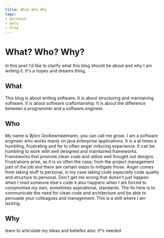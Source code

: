 ```yaml
---
title: What Who Why
tags:
- personal
- meta
- blog
---
```

# What? Who? Why?
In this post I'd like to clarify what this blog should be about and why I am writing it. It's a hopes and dreams thing.

## What
This blog is about writing software. It is about structuring and maintaining software. It is about software craftsmanship. It is about the difference between a programmer and a software engineer.

## Who 
My name is Björn Großewinkelmann, you can call me growi. I am a software engineer who works manly on java enterprise applications. It is a at times a humbling, frustrating and far to often anger inducing experience. 
It can be humbling to work with well designed and maintained frameworks. Frameworks that promote clean code and utilize well thought out designs.
Frustrations arise, as it is so often the case, from the project management part of the job and there are certain steps to mitigate those. 
Anger comes from taking stuff to personal, in my case taking code especially code quality and structure to personal. Don't get me wrong that doesn't just happen when I read someone else's code it also happens when I am forced to compromise my own, sometimes aspirational, standards. The fix here is to communicate the need for clean code and architecture and be able to persuade your colleagues and management. This is a skill where I am lacking.

## Why

learn to articulate my ideas and beliefes
also: it*s needed
<!--stackedit_data:
eyJoaXN0b3J5IjpbLTMzNjA5ODc4NSwxOTgzODM1NDI1LC0yMD
A5Mjk3MDM3LC0xNTg0OTYxMTQ3LC00NDQ2OTk5MTQsMTQ4MTY4
OTEwMywtNjEwMzczNDc4LC0xMDk5ODQzOTIsLTU1MTI1MjAyMC
wxOTYzNjUzMTk0LDEyNTExNDE0NjcsMTEwMTQ0NTEzNCwtMTY4
OTU4NDQ5NywtMTczNzcxMjc1MSwtNTc0NjUzNjgsMTkzNjc1NT
Q0OSwtNTAwNDc0MjM2XX0=
-->